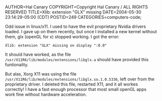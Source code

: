 AUTHOR=Hal Canary
COPYRIGHT=Copyright Hal Canary / ALL RIGHTS RESERVED
TITLE=Xlib:  extension "GLX" missing
DATE=2004-05-30 23:14:29-05:00 (CDT)
POSTID=249
CATEGORIES=computers-code;

Odd issue in linux/x11. I used to have the evil proprietary Nvidia drivers loaded. I gave up on them recently, but once I installed a new kernel without them, glx (openGL for x) stopped working. I got the error:

`Xlib: extension "GLX" missing on display ":0.0"`

It should have worked, as the file `/usr/X11R6/lib/modules/extensions/libglx.a` should have provided this funtionality.

But alas, Xorg X11 was using the file `/usr/X11R6/lib/modules/extensions/libglx.so.1.0.5336`, left over from the proprietary driver. I deleted this file, restarted X11, and it all workes correctly! I have a fast enough processor that most small openGL apps work fine without hardware acceleration.
